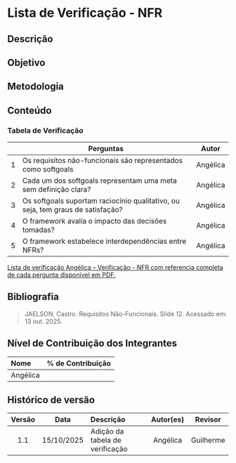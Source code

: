 # Lista de Verificação - NFR

## Descrição

## Objetivo

## Metodologia

## Conteúdo

### Tabela de Verificação
|  | Perguntas | Autor|
|---|----------|----------|
| 1 | Os requisitos não-funcionais são representados como softgoals  |Angélica |
| 2 | Cada um dos softgoals representam uma meta sem definição clara?    |Angélica |
| 3 | Os softgoals suportam raciocínio qualitativo, ou seja, tem graus de satisfação?    |Angélica |
| 4 | O framework avalia o impacto das decisões tomadas?    |Angélica |
| 5 | O framework estabelece interdependências entre NFRs?     |Angélica |

[Lista de verificação Angélica – Verificação - NFR com referencia completa de cada pergunta disponivel em PDF.](../../../00_assets/pdfs/verificacao/)


## Bibliografia
> JAELSON, Castro. Requisitos Não-Funcionais. Slide 12. Acessado em: 13 out. 2025.

## Nível de Contribuição dos Integrantes

| Nome | % de Contribuição |
| :--- | :---------------: |
|   Angélica    |                  |

## Histórico de versão

| Versão | Data | Descrição | Autor(es) | Revisor |
| :----: | :--: | :-------- | :-------: | :-----: |
|1.1|	15/10/2025|	Adição da tabela de verificação |	Angélica	|Guilherme      | 
